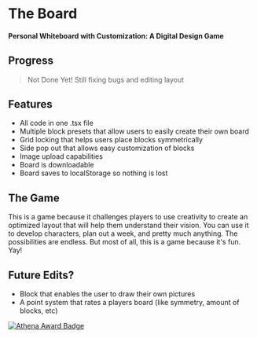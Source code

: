 # The Board
#### Personal Whiteboard with Customization: A Digital Design Game

## Progress
> Not Done Yet! Still fixing bugs and editing layout


## Features
- All code in one .tsx file
- Multiple block presets that allow users to easily create their own board
- Grid locking that helps users place blocks symmetrically
- Side pop out that allows easy customization of blocks
- Image upload capabilities
- Board is downloadable
- Board saves to localStorage so nothing is lost

## The Game
This is a game because it challenges players to use creativity to create an optimized layout that will help them understand their vision. You can use it to develop characters, plan out a week, and pretty much anything. The possibilities are endless. But most of all, this is a game because it's fun. Yay!

## Future Edits?
- Block that enables the user to draw their own pictures
- A point system that rates a players board (like symmetry, amount of blocks, etc)


[![Athena Award Badge](https://img.shields.io/endpoint?url=https%3A%2F%2Faward.athena.hackclub.com%2Fapi%2Fbadge)](https://award.athena.hackclub.com?utm_source=readme)

      
